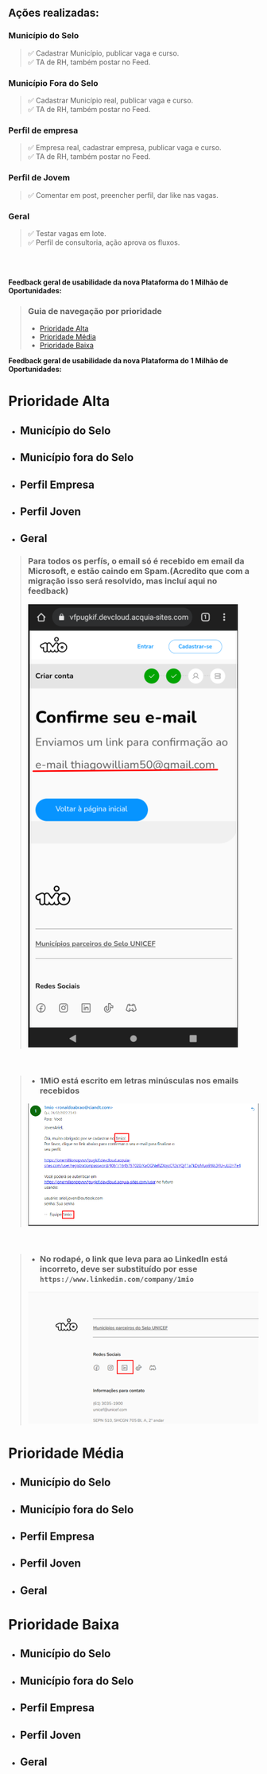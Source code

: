 ## **Ações realizadas:**

### Município do Selo
> ✅ Cadastrar Município, publicar vaga e curso.<br/>
> ✅ TA de RH, também postar no Feed.

### Município Fora do Selo
> ✅ Cadastrar Município real, publicar vaga e curso.<br/>
> ✅ TA de RH, também postar no Feed.

### Perfil de empresa
> ✅ Empresa real, cadastrar empresa, publicar vaga e curso.<br/>
> ✅ TA de RH, também postar no Feed.

### Perfil de Jovem
> ✅ Comentar em post, preencher perfil, dar like nas vagas.

### Geral
> ✅ Testar vagas em lote.<br/>
> ✅ Perfil de consultoria, ação aprova os fluxos.

<br/>
<br/>

**Feedback geral de usabilidade da nova Plataforma do 1 Milhão de Oportunidades:**

> ### **Guia de navegação por prioridade**
>* [Prioridade Alta](https://thiagowilliamp.github.io/feedback-plataforma-1mio/#munic%C3%ADpio-do-selo-1) 
>* [Prioridade Média](https://thiagowilliamp.github.io/feedback-plataforma-1mio/#munic%C3%ADpio-do-selo-1) 
>* [Prioridade Baixa](https://thiagowilliamp.github.io/feedback-plataforma-1mio/#munic%C3%ADpio-do-selo-1) 

**Feedback geral de usabilidade da nova Plataforma do 1 Milhão de Oportunidades:**

# **Prioridade Alta** <br/>
- ## Município do Selo
- ## Município fora do Selo
- ## Perfil Empresa
- ## Perfil Joven
- ## Geral
> ### Para todos os perfís, o email só é recebido em email da Microsoft, e estão caindo em Spam.(Acredito que com a migração isso será resolvido, mas incluí aqui no feedback)
> ![Email](/perfil-joven/email.png)

<br/>

>- ### 1MiO está escrito em letras minúsculas nos emails recebidos
> ![Email2](/perfil-joven/email2.png)

<br/>

>- ### No rodapé, o link que leva para ao LinkedIn está incorreto, deve ser substituído por esse `https://www.linkedin.com/company/1mio`
> ![Email2](/materiais/link-linkedin.png)

# **Prioridade Média**<br/>
- ## Município do Selo
- ## Município fora do Selo
- ## Perfil Empresa
- ## Perfil Joven
- ## Geral

# **Prioridade Baixa**<br/>
- ## Município do Selo
- ## Município fora do Selo
- ## Perfil Empresa
- ## Perfil Joven
- ## Geral

